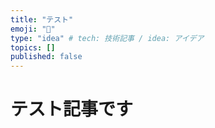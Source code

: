 ```yaml
---
title: "テスト"
emoji: "🙌"
type: "idea" # tech: 技術記事 / idea: アイデア
topics: []
published: false
---
```


# テスト記事です